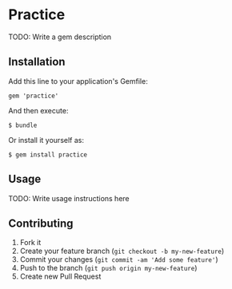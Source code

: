 # Practice

TODO: Write a gem description

## Installation

Add this line to your application's Gemfile:

    gem 'practice'

And then execute:

    $ bundle

Or install it yourself as:

    $ gem install practice

## Usage

TODO: Write usage instructions here

## Contributing

1. Fork it
2. Create your feature branch (`git checkout -b my-new-feature`)
3. Commit your changes (`git commit -am 'Add some feature'`)
4. Push to the branch (`git push origin my-new-feature`)
5. Create new Pull Request
